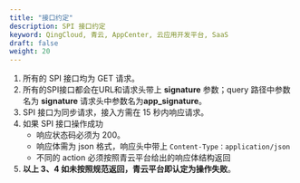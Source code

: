 ```yaml
---
title: "接口约定"
description: SPI 接口约定
keyword: QingCloud, 青云, AppCenter, 云应用开发平台, SaaS 
draft: false
weight: 20
---
```


1. 所有的 SPI 接口均为 GET 请求。
2. 所有的SPI接口都会在URL和请求头带上 **signature** 参数；query 路径中参数名为 **signature**  请求头中参数名为**app_signature**。
3. SPI 接口为同步请求，接入方需在 15 秒内响应请求。
4. 如果 SPI 接口操作成功
   - 响应状态码必须为 200。
   - 响应体需为 json 格式，响应头中带上 `Content-Type：application/json`
   - 不同的 action 必须按照青云平台给出的响应体结构返回
5. **以上 3、4 如未按照规范返回，青云平台即认定为操作失败**。
